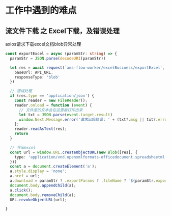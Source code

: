 <!--
 * @Author: threeki 946629031@qq.com
 * @Date: 2022-11-30 11:32:32
 * @LastEditors: threeki 946629031@qq.com
 * @LastEditTime: 2022-11-30 11:32:51
 * @FilePath: /Blog/错题本/工作中遇到的难点.md
 * @Description: 这是默认设置,请设置`customMade`, 打开koroFileHeader查看配置 进行设置: https://github.com/OBKoro1/koro1FileHeader/wiki/%E9%85%8D%E7%BD%AE
-->

# 工作中遇到的难点

## 流文件下载 之 Excel下载，及错误处理
axios请求下载excel文档blob异常处理
```ts
const exportExcel = async (paramStr: string) => {
  paramStr = JSON.parse(decodeURI(paramStr))

  let res = await request(`ams-flow-worker/excelBusiness/exportExcel`, "POST", paramStr, {
    baseUrl: API_URL,
    responseType: 'blob'
  })

  // 错误处理
  if (res.type == 'application/json') {
    const reader = new FileReader();
    reader.onload = function (event) {
      // 文件里的文本会在这里被打印出来
      let txt = JSON.parse(event.target.result)
      window.Next.Message.error('请求出现错误: ' + (txt?.msg || txt?.errorMsg))
    };
    reader.readAsText(res);
    return
  }

  // 导出excel
  const url = window.URL.createObjectURL(new Blob([res], {
    type: 'application/vnd.openxmlformats-officedocument.spreadsheetml.sheet'
  }))
  const a = document.createElement('a');
  a.style.display = 'none';
  a.href = url;
  a.download = paramStr ? .exportParams ? .fileName ? `${paramStr.exportParams.fileName}.xlsx` : '导出.xlsx';
  document.body.appendChild(a);
  a.click();
  document.body.removeChild(a);
  URL.revokeObjectURL(url);

}
```